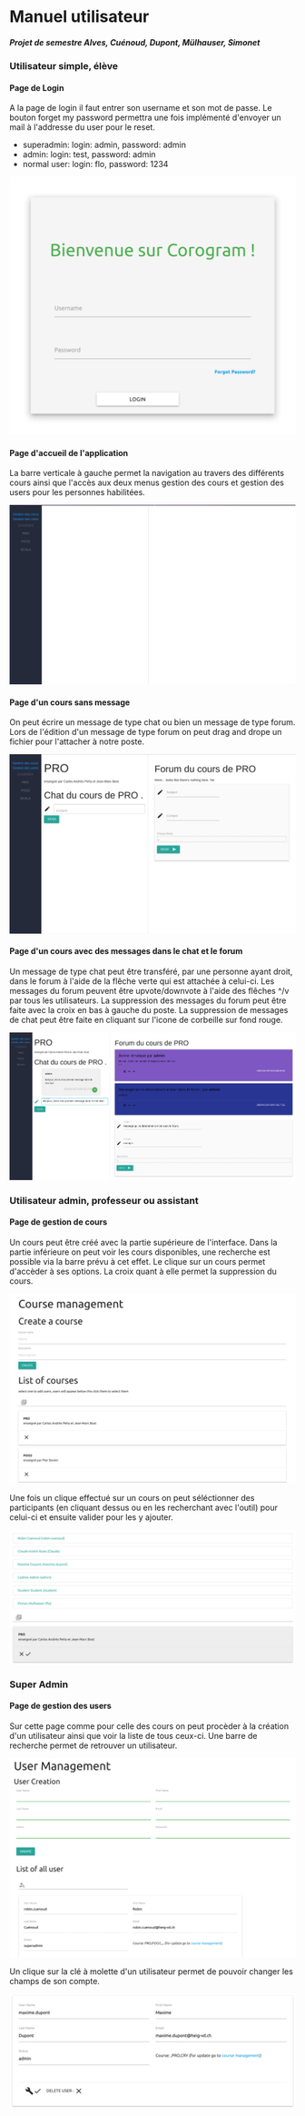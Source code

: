# Manuel utilisateur

##### Projet de semestre Alves, Cuénoud, Dupont, Mülhauser, Simonet

### Utilisateur simple, élève

#### Page de Login

A la page de login il faut entrer son username et son mot de passe. Le bouton forget my password permettra une fois implémenté d'envoyer un mail à l'addresse du user pour le reset.
* superadmin: login: admin, password: admin
* admin: login: test, password: admin
* normal user: login: flo, password: 1234

![PageDeLogin](ImagesRapport/PageDeLogin.png)

#### Page d'accueil de l'application

La barre verticale à gauche permet la navigation au travers des différents cours ainsi que l'accès aux deux menus gestion des cours et gestion des users pour les personnes habilitées.

![PageAccueilUser](ImagesRapport/PageAccueilUser.png)

#### Page d'un cours sans message

On peut écrire un message de type chat ou bien un message de type forum. Lors de l'édition d'un message de type forum on peut drag and drope un fichier pour l'attacher à notre poste.

![PageCoursSansMessage](ImagesRapport/PageCoursSansMessage.png)

#### Page d'un cours avec des messages dans le chat et le forum

Un message de type chat peut être transféré, par une personne ayant droit, dans le forum à l'aide de la flêche verte qui est attachée à celui-ci. Les messages du forum peuvent être upvote/downvote à l'aide des flêches ^/v par tous les utilisateurs. La suppression des messages du forum peut être faite avec la croix en bas à gauche du poste. La suppression de messages de chat peut être faite en cliquant sur l'icone de corbeille sur fond rouge.

![PageCoursAvecMessageChatForum](ImagesRapport/PageCoursAvecMessageChatForum.png)

### Utilisateur admin, professeur ou assistant

#### Page de gestion de cours

Un cours peut être créé avec la partie supérieure de l'interface. Dans la partie inférieure on peut voir les cours disponibles, une recherche est possible via la barre prévu à cet effet. Le clique sur un cours permet d'accèder à ses options. La croix quant à elle permet la suppression du cours.

![PageGestionDeCours](ImagesRapport/PageGestionDeCours.png)

Une fois un clique effectué sur un cours on peut séléctionner des participants (en cliquant dessus ou en les recherchant avec l'outil) pour celui-ci et ensuite valider pour les y ajouter.

![ManagementUser](ImagesRapport/ManagementCourse.png)

### Super Admin

#### Page de gestion des users

Sur cette page comme pour celle des cours on peut procèder à la création d'un utilisateur ainsi que voir la liste de tous ceux-ci. Une barre de recherche permet de retrouver un utilisateur.

![PageGestionUsers](ImagesRapport/PageGestionUsers.png)

Un clique sur la clé à molette d'un utilisateur permet de pouvoir changer les champs de son compte.

![ModificationUser](ImagesRapport/ModificationUser.png)
